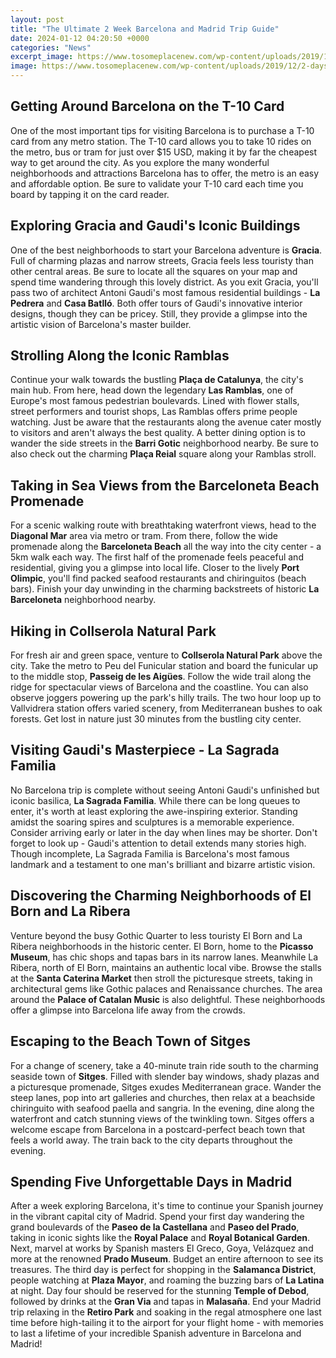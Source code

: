 ```yaml
---
layout: post
title: "The Ultimate 2 Week Barcelona and Madrid Trip Guide"
date: 2024-01-12 04:20:50 +0000
categories: "News"
excerpt_image: https://www.tosomeplacenew.com/wp-content/uploads/2019/12/2-days-in-Barcelona-itinerary.jpg
image: https://www.tosomeplacenew.com/wp-content/uploads/2019/12/2-days-in-Barcelona-itinerary.jpg
---
```


## **Getting Around Barcelona on the T-10 Card**
One of the most important tips for visiting Barcelona is to purchase a T-10 card from any metro station. The T-10 card allows you to take 10 rides on the metro, bus or tram for just over $15 USD, making it by far the cheapest way to get around the city. As you explore the many wonderful neighborhoods and attractions Barcelona has to offer, the metro is an easy and affordable option. Be sure to validate your T-10 card each time you board by tapping it on the card reader. 
## **Exploring Gracia and Gaudi's Iconic Buildings** 
One of the best neighborhoods to start your Barcelona adventure is **Gracia**. Full of charming plazas and narrow streets, Gracia feels less touristy than other central areas. Be sure to locate all the squares on your map and spend time wandering through this lovely district. As you exit Gracia, you'll pass two of architect Antoni Gaudi's most famous residential buildings - **La Pedrera** and **Casa Batlló**. Both offer tours of Gaudi's innovative interior designs, though they can be pricey. Still, they provide a glimpse into the artistic vision of Barcelona's master builder.  
## **Strolling Along the Iconic Ramblas**
Continue your walk towards the bustling **Plaça de Catalunya**, the city's main hub. From here, head down the legendary **Las Ramblas**, one of Europe's most famous pedestrian boulevards. Lined with flower stalls, street performers and tourist shops, Las Ramblas offers prime people watching. Just be aware that the restaurants along the avenue cater mostly to visitors and aren't always the best quality. A better dining option is to wander the side streets in the **Barri Gotic** neighborhood nearby. Be sure to also check out the charming **Plaça Reial** square along your Ramblas stroll.
## **Taking in Sea Views from the Barceloneta Beach Promenade** 
For a scenic walking route with breathtaking waterfront views, head to the **Diagonal Mar** area via metro or tram. From there, follow the wide promenade along the **Barceloneta Beach** all the way into the city center - a 5km walk each way. The first half of the promenade feels peaceful and residential, giving you a glimpse into local life. Closer to the lively **Port Olimpic**, you'll find packed seafood restaurants and chiringuitos (beach bars). Finish your day unwinding in the charming backstreets of historic **La Barceloneta** neighborhood nearby.  
## **Hiking in Collserola Natural Park**
For fresh air and green space, venture to **Collserola Natural Park** above the city. Take the metro to Peu del Funicular station and board the funicular up to the middle stop, **Passeig de les Aigües**. Follow the wide trail along the ridge for spectacular views of Barcelona and the coastline. You can also observe joggers powering up the park's hilly trails. The two hour loop up to Vallvidrera station offers varied scenery, from Mediterranean bushes to oak forests. Get lost in nature just 30 minutes from the bustling city center.
## **Visiting Gaudi's Masterpiece - La Sagrada Familia** 
No Barcelona trip is complete without seeing Antoni Gaudi's unfinished but iconic basilica, **La Sagrada Familia**. While there can be long queues to enter, it's worth at least exploring the awe-inspiring exterior. Standing amidst the soaring spires and sculptures is a memorable experience. Consider arriving early or later in the day when lines may be shorter. Don't forget to look up - Gaudi's attention to detail extends many stories high. Though incomplete, La Sagrada Familia is Barcelona's most famous landmark and a testament to one man's brilliant and bizarre artistic vision.
## **Discovering the Charming Neighborhoods of El Born and La Ribera**
Venture beyond the busy Gothic Quarter to less touristy El Born and La Ribera neighborhoods in the historic center. El Born, home to the **Picasso Museum**, has chic shops and tapas bars in its narrow lanes. Meanwhile La Ribera, north of El Born, maintains an authentic local vibe. Browse the stalls at the **Santa Caterina Market** then stroll the picturesque streets, taking in architectural gems like Gothic palaces and Renaissance churches. The area around the **Palace of Catalan Music** is also delightful. These neighborhoods offer a glimpse into Barcelona life away from the crowds. 
## **Escaping to the Beach Town of Sitges**
For a change of scenery, take a 40-minute train ride south to the charming seaside town of **Sitges**. Filled with slender bay windows, shady plazas and a picturesque promenade, Sitges exudes Mediterranean grace. Wander the steep lanes, pop into art galleries and churches, then relax at a beachside chiringuito with seafood paella and sangria. In the evening, dine along the waterfront and catch stunning views of the twinkling town. Sitges offers a welcome escape from Barcelona in a postcard-perfect beach town that feels a world away. The train back to the city departs throughout the evening.
## **Spending Five Unforgettable Days in Madrid** 
After a week exploring Barcelona, it's time to continue your Spanish journey in the vibrant capital city of Madrid. Spend your first day wandering the grand boulevards of the **Paseo de la Castellana** and **Paseo del Prado**, taking in iconic sights like the **Royal Palace** and **Royal Botanical Garden**. Next, marvel at works by Spanish masters El Greco, Goya, Velázquez and more at the renowned **Prado Museum**. Budget an entire afternoon to see its treasures. The third day is perfect for shopping in the **Salamanca District**, people watching at **Plaza Mayor**, and roaming the buzzing bars of **La Latina** at night. Day four should be reserved for the stunning **Temple of Debod**, followed by drinks at the **Gran Via** and tapas in **Malasaña**. End your Madrid trip relaxing in the **Retiro Park** and soaking in the regal atmosphere one last time before high-tailing it to the airport for your flight home - with memories to last a lifetime of your incredible Spanish adventure in Barcelona and Madrid!
